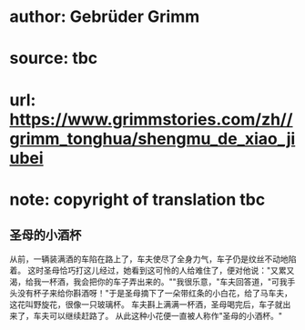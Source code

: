 # author: Gebrüder Grimm
# source: tbc
# url: https://www.grimmstories.com/zh//grimm_tonghua/shengmu_de_xiao_jiubei
# note: copyright of translation tbc

## 圣母的小酒杯 

从前，一辆装满酒的车陷在路上了，车夫使尽了全身力气，车子仍是纹丝不动地陷着。
这时圣母恰巧打这儿经过，她看到这可怜的人给难住了，便对他说："又累又渴，给我一杯酒，我会把你的车子弄出来的。""我很乐意，"车夫回答道，"可我手头没有杯子来给你斟酒呀！"于是圣母摘下了一朵带红条的小白花，给了马车夫，这花叫野旋花，很像一只玻璃杯。
车夫斟上满满一杯酒，圣母喝完后，车子就出来了，车夫可以继续赶路了。
从此这种小花便一直被人称作"圣母的小酒杯。"
